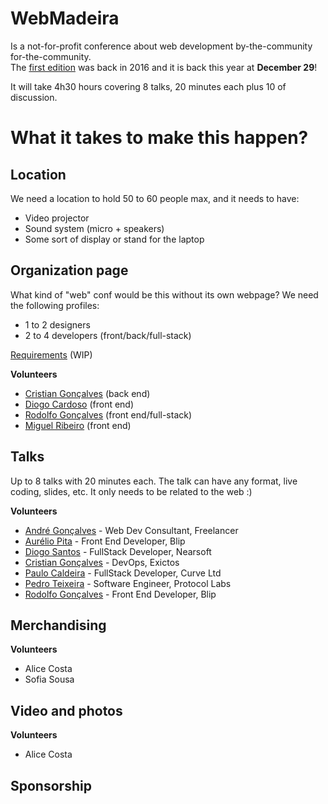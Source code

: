 # WebMadeira
Is a not-for-profit conference about web development by-the-community for-the-community.  
The [first edition](http://webmadeira.herokuapp.com/) was back in 2016 and it is back this year at **December 29**!  

It will take 4h30 hours covering 8 talks, 20 minutes each plus 10 of discussion.

# What it takes to make this happen?

## Location

We need a location to hold 50 to 60 people max, and it needs to have:
 - Video projector
 - Sound system (micro + speakers)
 - Some sort of display or stand for the laptop

## Organization page

What kind of "web" conf would be this without its own webpage? We need the following profiles:  
* 1 to 2 designers
* 2 to 4 developers (front/back/full-stack)

[Requirements]() (WIP)

**Volunteers**
* [Cristian Gonçalves] (back end)
* [Diogo Cardoso] (front end)
* [Rodolfo Gonçalves] (front end/full-stack)
* [Miguel Ribeiro] (front end)

## Talks
Up to 8 talks with 20 minutes each. The talk can have any format, live coding, slides, etc. It only needs to be related to the web :)

**Volunteers**
* [André Gonçalves] - Web Dev Consultant, Freelancer
* [Aurélio Pita] - Front End Developer, Blip
* [Diogo Santos] - FullStack Developer, Nearsoft
* [Cristian Gonçalves] - DevOps, Exictos
* [Paulo Caldeira] - FullStack Developer, Curve Ltd
* [Pedro Teixeira] - Software Engineer, Protocol Labs
* [Rodolfo Gonçalves] - Front End Developer, Blip

## Merchandising
**Volunteers**
* Alice Costa
* Sofia Sousa

## Video and photos
**Volunteers**
* Alice Costa

## Sponsorship

[André Gonçalves]: https://github.com/andregoncalves
[Aurélio Pita]: https://github.com/jaapaurelio
[Cristian Gonçalves]: https://github.com/crisgoncalves
[Diogo Cardoso]: https://github.com/dpcardoso
[Diogo Santos]: https://github.com/daspinola
[Paulo Caldeira]: https://github.com/paulocaldeira17
[Pedro Teixeira]: https://github.com/pgte
[Rodolfo Gonçalves]: https://github.com/OrencioRodolfo
[Miguel Ribeiro]: https://github.com/Comum
